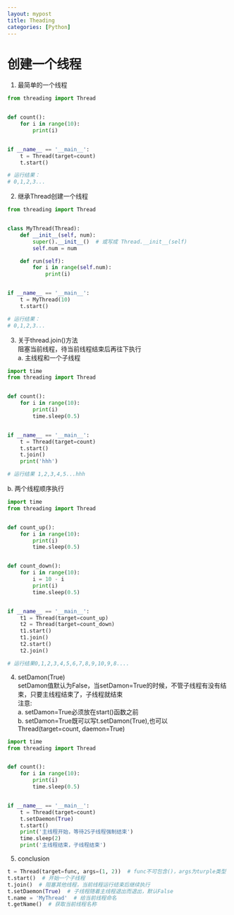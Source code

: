 ```yaml
---
layout: mypost
title: Theading
categories: [Python]
---
```


# 创建一个线程
1.  最简单的一个线程  

```python
from threading import Thread


def count():
    for i in range(10):
        print(i)


if __name__ == '__main__':
    t = Thread(target=count)
    t.start()

# 运行结果：
# 0,1,2,3...
```

2.  继承Thread创建一个线程  

```python
from threading import Thread


class MyThread(Thread):
    def __init__(self, num):
        super().__init__()  # 或写成 Thread.__init__(self)
        self.num = num

    def run(self):
        for i in range(self.num):
            print(i)


if __name__ == '__main__':
    t = MyThread(10)
    t.start()

# 运行结果：
# 0,1,2,3...
```

3.  关于thread.join()方法  
阻塞当前线程，待当前线程结束后再往下执行  
a. 主线程和一个子线程  

```python
import time
from threading import Thread


def count():
    for i in range(10):
        print(i)
        time.sleep(0.5)


if __name__ == '__main__':
    t = Thread(target=count)
    t.start()
    t.join()
    print('hhh')

# 运行结果 1,2,3,4,5...hhh
```
b. 两个线程顺序执行  

```python
import time
from threading import Thread


def count_up():
    for i in range(10):
        print(i)
        time.sleep(0.5)


def count_down():
    for i in range(10):
        i = 10 - i
        print(i)
        time.sleep(0.5)


if __name__ == '__main__':
    t1 = Thread(target=count_up)
    t2 = Thread(target=count_down)
    t1.start()
    t1.join()
    t2.start()
    t2.join()

# 运行结果0,1,2,3,4,5,6,7,8,9,10,9,8....
```

4.  setDamon(True)  
setDamon值默认为False，当setDamon=True的时候，不管子线程有没有结束，只要主线程结束了，子线程就结束  
注意:  
a. setDamon=True必须放在start()函数之前  
b. setDamon=True既可以写t.setDamon(True),也可以Thread(target=count, daemon=True)  

```python
import time
from threading import Thread


def count():
    for i in range(10):
        print(i)
        time.sleep(0.5)


if __name__ == '__main__':
    t = Thread(target=count)
    t.setDaemon(True)
    t.start()
    print('主线程开始，等待2S子线程强制结束')
    time.sleep(2)
    print('主线程结束，子线程结束')
```

5.  conclusion  

```python
t = Thread(target=func, args=(1, 2))  # func不可包含()，args为turple类型
t.start()  # 开始一个子线程
t.join()  # 阻塞其他线程，当前线程运行结束后继续执行
t.setDaemon(True)  # 子线程随着主线程退出而退出，默认False
t.name = 'MyThread'  # 给当前线程命名
t.getName()  # 获取当前线程名称
```
